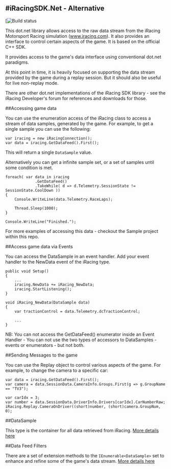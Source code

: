 #iRacingSDK.Net - Alternative
-------------------------------

[![Build status](https://dev.azure.com/MerlinCooper/iRacingSDK_Nuget/_apis/build/status/iRacingSDK_Nuget-.NET%20Desktop-CI?branchName=master)

This dot.net library allows access to the raw data stream from the iRacing Motorsport Racing simulation (www.iracing.com).  It also provides an interface to control certain aspects of the game.  It is based on the official C++ SDK.

It provides access to the game's data interface using conventional dot.net paradigms.

At this point in time, it is heavily focused on supporting the data stream provided by the game during a replay session.  But it should also be useful for live non-replay mode.

There are other dot.net implementations of the iRacing SDK library - see the iRacing Developer's forum for references and downloads for those.

##Accessing game data

You can use the enumeration access of the iRacing class to access a stream of data samples, generated by the game.  For example, to get a single sample you can use the following:

```
var iracing = new iRacingConnection();
var data = iracing.GetDataFeed().First();
```
 
This will return a single `DataSample` value.  

Alternatively you can get a infinite sample set, or a set of samples until some condition is met.

```
foreach( var data in iracing
             .GetDataFeed()
             .TakeWhile( d => d.Telemetry.SessionState != SessionState.CoolDown ))
{
    Console.WriteLine(data.Telemetry.RaceLaps);

    Thread.Sleep(1000);
}

Console.WriteLine("Finished.");

```
For more examples of accessing this data - checkout the Sample project within this repo.

##Access game data via Events

You can access the DataSample in an event handler.  Add your event handler to the NewData event of the iRacing type.

```
public void Setup()
{
    ...
    iracing.NewData += iRacing_NewData;
    iracing.StartListening();
}

void iRacing_NewData(DataSample data)
{
    var tractionControl = data.Telemetry.dcTractionControl;

    ...
}

```
NB:  You can not access the GetDataFeed() enumerator inside an Event Handler - You can not use the two types of accessors to DataSamples - events or enumerators - but not both.

##Sending Messages to the game

You can use the Replay object to control various aspects of the game.  For example, to change the camera to a specific car:

```
var data = iracing.GetDataFeed().First();
var camera = data.SessionData.CameraInfo.Groups.First(g => g.GroupName == "TV3");

var carIdx = 3;
var number = data.SessionData.DriverInfo.Drivers[carIdx].CarNumberRaw;
iRacing.Replay.CameraOnDriver((short)number, (short)camera.GroupNum, 0);
```

##DataSample

This type is the container for all data retrieved from iRacing.  [More details here](Docs/DataSample.md)

##Data Feed Filters

There are a set of extension methods to the `IEnumerable<DataSample>` set to enhance and refine some of the game's data stream.
[More details here](Docs/DataFeedFilters.md)

